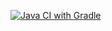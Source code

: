 [![Java CI with Gradle](https://github.com/EvaGribova/Patterns-Task-2/actions/workflows/gradle.yml/badge.svg)](https://github.com/EvaGribova/Patterns-Task-2/actions/workflows/gradle.yml)